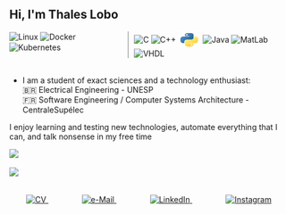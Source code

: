 ## Hi, I'm Thales Lobo

<!-- Programing tools and languages -->
<div style="display: flex;">
  <div id="programming-tools" style="display: inline-block; border-right: 1px solid gray; margin-right: 10px; padding-right: 10px;">
    <img align="center" alt="Linux" height="30" width="40" src="https://cdn.jsdelivr.net/gh/devicons/devicon/icons/linux/linux-original.svg">
    <img align="center" alt="Docker" height="30" width="40" src="https://cdn.jsdelivr.net/gh/devicons/devicon/icons/docker/docker-original.svg">
    <img align="center" alt="Kubernetes" height="30" width="40" src="https://cdn.jsdelivr.net/gh/devicons/devicon/icons/kubernetes/kubernetes-plain-wordmark.svg">
  </div>

  <div id="programming-languages" style="display: inline-block;">
    <img align="center" alt="C" height="30" width="40" src="https://cdn.jsdelivr.net/gh/devicons/devicon/icons/c/c-original.svg">
    <img align="center" alt="C++" height="30" width="40" src="https://cdn.jsdelivr.net/gh/devicons/devicon/icons/cplusplus/cplusplus-original.svg">
    <img align="center" alt="Python" height="30" width="40" src="https://raw.githubusercontent.com/devicons/devicon/master/icons/python/python-original.svg">
    <img align="center" alt="Java" height="30" width="40" src="https://cdn.jsdelivr.net/gh/devicons/devicon/icons/java/java-original-wordmark.svg">
    <img align="center" alt="MatLab" height="30" width="40" src="https://cdn.jsdelivr.net/gh/devicons/devicon/icons/matlab/matlab-original.svg">
    <img align="center" alt="VHDL" height="30" width="30" src="https://is5-ssl.mzstatic.com/image/thumb/Purple122/v4/b4/8e/1f/b48e1f2c-cabf-9ace-2c03-71047e2df0fe/AppIcon-0-0-1x_U007emarketing-0-0-0-4-0-0-sRGB-0-0-0-GLES2_U002c0-512MB-85-220-0-0.png/512x512bb.jpg">
  </div>
</div>

<br>

<!-- Presentation -->
- I am a student of exact sciences and a technology enthusiast: 
    <br>🇧🇷 Electrical Engineering - UNESP
    <br>🇫🇷 Software Engineering / Computer Systems Architecture - CentraleSupélec
    
I enjoy learning and testing new technologies, automate everything that I can, and talk nonsense in my free time

<!-- GitHub Status -->
<div id="git-status">
  <img 
    height="180em" 
    src="https://github-readme-stats.vercel.app/api?username=Thales-Lobo&show_icons=true&theme=dracula&include_all_commits=true&count_private=true"
  />
 
  <img 
    height="180em" 
    src="https://github-readme-stats.vercel.app/api/top-langs/?username=Thales-Lobo&layout=compact&langs_count=7&theme=dracula"
  />
</div>

## 

<!-- Social networks -->
<div id="social-networks">
 <span style="padding: 0 30px;">
  <a href="https://thales-lobo.github.io/Thales-Lobo/" target="_blank">
   <img alt="CV" height="60" width="60" src="https://cdn-icons-png.flaticon.com/512/6588/6588143.png">
  </a>
 </span>
  
<span style="padding: 0 30px;">
 <a href="mailto:thalesloboz@gmail.com">
  <img alt="e-Mail" height="60" width="60" src="https://cdn4.iconfinder.com/data/icons/social-media-logos-6/512/112-gmail_email_mail-512.png">
 </a>
</span>
  
<span style="padding: 0 30px;">
 <a href="https://www.linkedin.com/in/thales-lobo/" target="_blank">
  <img alt="LinkedIn" height="60" width="60" src="https://cdn.jsdelivr.net/gh/devicons/devicon/icons/linkedin/linkedin-original.svg">
 </a>
</span>

<span style="padding: 0 30px;">
 <a href="https://www.instagram.com/thales.lobo_/" target="_blank">
  <img alt="Instagram" height="60" width="60" src="https://upload.wikimedia.org/wikipedia/commons/thumb/a/a5/Instagram_icon.png/2048px-Instagram_icon.png">
 </a>
</span>
</div>

